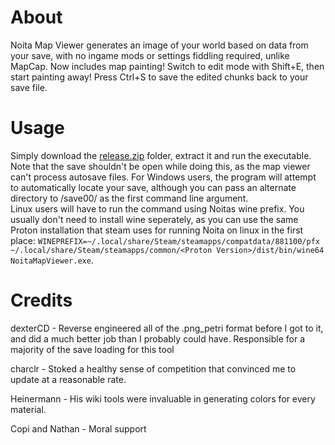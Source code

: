 # About
Noita Map Viewer generates an image of your world based on data from your save, with no ingame mods or settings fiddling required, unlike MapCap.
Now includes map painting! Switch to edit mode with Shift+E, then start painting away! Press Ctrl+S to save the edited chunks back to your save file.

# Usage
Simply download the [release.zip](https://github.com/pudy248/NoitaMapViewer/releases/latest/download/NoitaMapViewer_Win64_Release.zip) folder, extract it and run the executable. Note that the save shouldn't be open while doing this, as the map viewer can't process autosave files.
For Windows users, the program will attempt to automatically locate your save, although you can pass an alternate directory to /save00/ as the first command line argument.  
Linux users will have to run the command using Noitas wine prefix. You usually don't need to install wine seperately, as you can use the same Proton installation that steam uses for running Noita on linux in the first place: `WINEPREFIX=~/.local/share/Steam/steamapps/compatdata/881100/pfx ~/.local/share/Steam/steamapps/common/<Proton Version>/dist/bin/wine64 NoitaMapViewer.exe`.

# Credits
dexterCD - Reverse engineered all of the .png_petri format before I got to it, and did a much better job than I probably could have. Responsible for a majority of the save loading for this tool

charclr - Stoked a healthy sense of competition that convinced me to update at a reasonable rate.

Heinermann - His wiki tools were invaluable in generating colors for every material.

Copi and Nathan - Moral support
